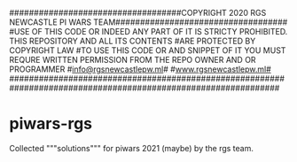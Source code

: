 ###################################COPYRIGHT 2020 RGS NEWCASTLE PI WARS TEAM###################################
#USE OF THIS CODE OR INDEED ANY PART OF IT IS STRICTY PROHIBITED. THIS REPOSITORY AND ALL ITS CONTENTS
#ARE PROTECTED BY COPYRIGHT LAW
#TO USE THIS CODE OR AND SNIPPET OF IT YOU MUST REQURE WRITTEN PERMISSION FROM THE REPO OWNER AND OR PROGRAMMER
#info@rgsnewcastlepw.ml#
#www.rgsnewcastlepw.ml#
###############################################################################################################
# piwars-rgs
Collected """solutions""" for piwars 2021 (maybe) by the rgs team.
